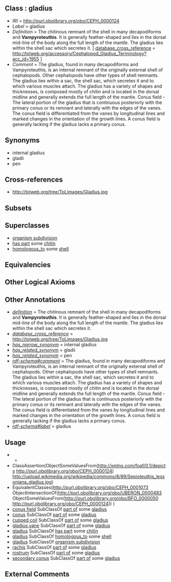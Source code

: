 
## Class : gladius

 * *IRI* = http://purl.obolibrary.org/obo/CEPH_0000124
 * *Label* = gladius
 * *Definition* = The chitinous remnant of the shell in many decapodiforms and <strong>Vampyroteuthis</strong>. It is generally feather-shaped and lies in the dorsal mid-line of the body along the full length of the mantle. The gladius lies within the shell sac which secretes it. [ [database_cross_reference](../../ef/oboInOwl#hasDbXref.md) = http://tolweb.org/accessory/Cephalopod_Gladius_Terminology?acc_id=1955 ]
 * *Comment* = The gladius, found in many decapodiforms and Vampyroteuthis, is an internal remnant of the originally external shell of cephalopods. Other cephalopods have other types of shell remnants. The gladius lies within a sac, the shell sac, which secretes it and to which various muscles attach. The gladius has a variety of shapes and thicknesses, is composed mostly of chitin and is located in the dorsal midline and generally extends the full length of the mantle. Conus field - The lateral portion of the gladius that is continuous posteriorly with the primary conus or its remnant and laterally with the edges of the vanes. The conus field is differentiated from the vanes by longitudinal lines and marked changes in the orientation of the growth lines. A conus field is generally lacking if the gladius lacks a primary conus.

## Synonyms

 * internal gladius
 * gladii
 * pen

## Cross-references

 * http://tolweb.org/tree/ToLimages/Gladius.jpg

## Subsets


## Superclasses

 * [organism subdivision](../../UBERON/75/UBERON_0000475.md)
 * [has part](../../BFO/51/BFO_0000051.md) some [chitin](../../CEPH/59/CEPH_0000059.md)
 * [homologous_to](../../CEPH/07/CEPH_0001007.md) some [shell](../../UBERON/12/UBERON_0006612.md)

## Equivalencies


## Other Logical Axioms


## Other Annotations

 * *[definition](../../IAO/15/IAO_0000115.md)* = The chitinous remnant of the shell in many decapodiforms and <strong>Vampyroteuthis</strong>. It is generally feather-shaped and lies in the dorsal mid-line of the body along the full length of the mantle. The gladius lies within the shell sac which secretes it.
 * *[database_cross_reference](../../ef/oboInOwl#hasDbXref.md)* = http://tolweb.org/tree/ToLimages/Gladius.jpg
 * *[has_narrow_synonym](../../ym/oboInOwl#hasNarrowSynonym.md)* = internal gladius
 * *[has_related_synonym](../../ym/oboInOwl#hasRelatedSynonym.md)* = gladii
 * *[has_related_synonym](../../ym/oboInOwl#hasRelatedSynonym.md)* = pen
 * *[rdf-schema#comment](../../nt/rdf-schema#comment.md)* = The gladius, found in many decapodiforms and Vampyroteuthis, is an internal remnant of the originally external shell of cephalopods. Other cephalopods have other types of shell remnants. The gladius lies within a sac, the shell sac, which secretes it and to which various muscles attach. The gladius has a variety of shapes and thicknesses, is composed mostly of chitin and is located in the dorsal midline and generally extends the full length of the mantle. Conus field - The lateral portion of the gladius that is continuous posteriorly with the primary conus or its remnant and laterally with the edges of the vanes. The conus field is differentiated from the vanes by longitudinal lines and marked changes in the orientation of the growth lines. A conus field is generally lacking if the gladius lacks a primary conus.
 * *[rdf-schema#label](../../el/rdf-schema#label.md)* = gladius

## Usage

 * -
 * ClassAssertion(ObjectSomeValuesFrom(<http://xmlns.com/foaf/0.1/depicts> <http://purl.obolibrary.org/obo/CEPH_0000124>) <http://upload.wikimedia.org/wikipedia/commons/8/89/Sepioteuthis_lessoniana_gladius.jpg>)
 * EquivalentClasses(<http://purl.obolibrary.org/obo/CEPH_0001073> ObjectIntersectionOf(<http://purl.obolibrary.org/obo/UBERON_0000483> ObjectSomeValuesFrom(<http://purl.obolibrary.org/obo/BFO_0000050> <http://purl.obolibrary.org/obo/CEPH_0000124>)) )
 * [conus field](../../CEPH/73/CEPH_0000073.md) SubClassOf [part of](../../BFO/50/BFO_0000050.md) some [gladius](../../CEPH/24/CEPH_0000124.md)
 * [conus](../../CEPH/72/CEPH_0000072.md) SubClassOf [part of](../../BFO/50/BFO_0000050.md) some [gladius](../../CEPH/24/CEPH_0000124.md)
 * [cupped coil](../../CEPH/80/CEPH_0000080.md) SubClassOf [part of](../../BFO/50/BFO_0000050.md) some [gladius](../../CEPH/24/CEPH_0000124.md)
 * [gladius vane](../../CEPH/71/CEPH_0000271.md) SubClassOf [part of](../../BFO/50/BFO_0000050.md) some [gladius](../../CEPH/24/CEPH_0000124.md)
 * [gladius](../../CEPH/24/CEPH_0000124.md) SubClassOf [has part](../../BFO/51/BFO_0000051.md) some [chitin](../../CEPH/59/CEPH_0000059.md)
 * [gladius](../../CEPH/24/CEPH_0000124.md) SubClassOf [homologous_to](../../CEPH/07/CEPH_0001007.md) some [shell](../../UBERON/12/UBERON_0006612.md)
 * [gladius](../../CEPH/24/CEPH_0000124.md) SubClassOf [organism subdivision](../../UBERON/75/UBERON_0000475.md)
 * [rachis](../../CEPH/16/CEPH_0000216.md) SubClassOf [part of](../../BFO/50/BFO_0000050.md) some [gladius](../../CEPH/24/CEPH_0000124.md)
 * [rostrum](../../CEPH/17/CEPH_0000217.md) SubClassOf [part of](../../BFO/50/BFO_0000050.md) some [gladius](../../CEPH/24/CEPH_0000124.md)
 * [secondary conus](../../CEPH/22/CEPH_0000222.md) SubClassOf [part of](../../BFO/50/BFO_0000050.md) some [gladius](../../CEPH/24/CEPH_0000124.md)

## External Comments

